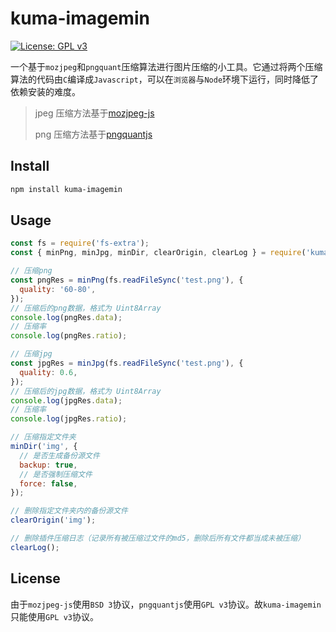 # kuma-imagemin

[![License: GPL v3](https://img.shields.io/badge/License-GPL%20v3-blue.svg)](https://www.gnu.org/licenses/gpl-3.0)

一个基于`mozjpeg`和`pngquant`压缩算法进行图片压缩的小工具。它通过将两个压缩算法的代码由`C`编译成`Javascript`，可以在`浏览器`与`Node`环境下运行，同时降低了依赖安装的难度。

> jpeg 压缩方法基于[mozjpeg-js](https://github.com/as-com/mozjpeg-js)
>
> png 压缩方法基于[pngquantjs](https://github.com/psych0der/pngquantjs)

## Install

```bash
npm install kuma-imagemin
```

## Usage

```javascript
const fs = require('fs-extra');
const { minPng, minJpg, minDir, clearOrigin, clearLog } = require('kuma-imagemin');

// 压缩png
const pngRes = minPng(fs.readFileSync('test.png'), {
  quality: '60-80',
});
// 压缩后的png数据，格式为 Uint8Array
console.log(pngRes.data);
// 压缩率
console.log(pngRes.ratio);

// 压缩jpg
const jpgRes = minJpg(fs.readFileSync('test.png'), {
  quality: 0.6,
});
// 压缩后的jpg数据，格式为 Uint8Array
console.log(jpgRes.data);
// 压缩率
console.log(jpgRes.ratio);

// 压缩指定文件夹
minDir('img', {
  // 是否生成备份源文件
  backup: true,
  // 是否强制压缩文件
  force: false,
});

// 删除指定文件夹内的备份源文件
clearOrigin('img');

// 删除插件压缩日志（记录所有被压缩过文件的md5，删除后所有文件都当成未被压缩）
clearLog();
```

## License

由于`mozjpeg-js`使用`BSD 3`协议，`pngquantjs`使用`GPL v3`协议。故`kuma-imagemin`只能使用`GPL v3`协议。

